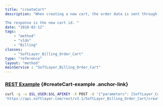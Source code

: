 ```yaml
---
title: "createCart"
description: "When creating a new cart, the order data is sent through SoftLayer_Product_Order::verifyOrder to make sure that the cart contains valid data. If an issue is found with the order, an exception will be thrown and you will receive the same response as if SoftLayer_Product_Order::verifyOrder were called directly. Once the order verification is complete, the cart will be created. 

The response is the new cart id. "
date: "2018-02-12"
tags:
    - "method"
    - "sldn"
    - "Billing"
classes:
    - "SoftLayer_Billing_Order_Cart"
type: "reference"
layout: "method"
mainService : "SoftLayer_Billing_Order_Cart"
---
```


### [REST Example](#createCart-example) <a href="/article/rest/"><i class="fas fa-question"></i></a> {#createCart-example .anchor-link} 
```bash
curl -g -u $SL_USER:$SL_APIKEY -X POST -d '{"parameters": [SoftLayer_Container_Product_Order]}' \
'https://api.softlayer.com/rest/v3.1/SoftLayer_Billing_Order_Cart/createCart'
```
